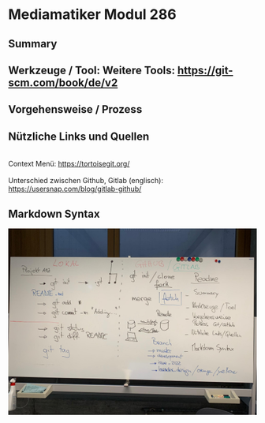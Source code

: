 # Mediamatiker Modul 286

## Summary

## Werkzeuge / Tool: Weitere Tools: https://git-scm.com/book/de/v2

## Vorgehensweise / Prozess

## Nützliche Links und Quellen
   <br>Context Menü: https://tortoisegit.org/</br>
   <br>Unterschied zwischen Github, Gitlab (englisch): https://usersnap.com/blog/gitlab-github/</br>

## Markdown Syntax


![Übersicht Wandtafel](./assets/images/wandtafel_zusammenfassung_git_github.jpeg)
